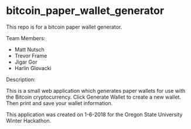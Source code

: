 # bitcoin_paper_wallet_generator

This repo is for a bitcoin paper wallet generator. 

Team Members:<br/>
<ul><li>Matt Nutsch</li>
<li>Trevor Frame</li>
<li>Jigar Gor</li>
<li>Harlin Glovacki</li></ul>

Description:<br/>

This is a small web application which generates paper wallets for use with the Bitcoin cryptocurrency. Click Generate Wallet to create a new wallet. Then print and save your wallet information.

This application was created on 1-6-2018 for the Oregon State University Winter Hackathon.
